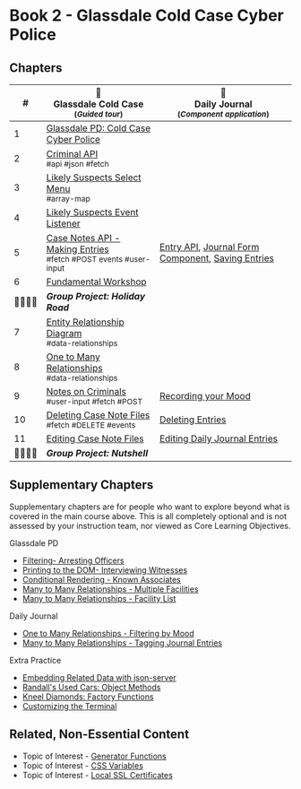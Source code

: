 # Book 2 - Glassdale Cold Case Cyber Police

## Chapters

| #  | 🚓 <br/> Glassdale Cold Case <br/> <sub>(_Guided tour_)</sub> | 📔 <br/> Daily Journal <br/> <sub>(_Component application_)</sub> |
|--|--|--|
| 1 | [Glassdale PD: Cold Case Cyber Police](./chapters/GLASSDALE_PD_INTRO.md) |  |  | [Application Requirements & Layout](./chapters/TF_STRUCTURE_LAYOUT.md) |
| 2 | [Criminal API](./chapters/GLASSDALE_CRIMINAL_API.md) <br/> <sub style="font-size:0.85rem;">#api #json #fetch</sub> |  |  |  |
| 3 | [Likely Suspects Select Menu](./chapters/GLASSDALE_CRIMINAL_HISTORY.md) <br/> <sub style="font-size:0.85rem;">#array-map</sub> |  |
| 4 | [Likely Suspects Event Listener](./chapters/GLASSDALE_EVENT_HUB.md)
| 5 | [Case Notes API - Making Entries](./chapters/GLASSDALE_NOTES_API.md) <br/> <sub style="font-size:0.85rem;">#fetch #POST events #user-input</sub> | [Entry API](./chapters/DAILY_JOURNAL_FETCHING.md),  [Journal Form Component](./chapters/DAILY_JOURNAL_FORM_COMPONENT.md), [Saving Entries](./chapters/DAILY_JOURNAL_SAVING_ENTRIES.md) |
| 6 | [Fundamental Workshop](./chapters/EVENTS_WORKSHOP.md) |  |
| 👨‍👨‍👦‍👦 | **_Group Project: Holiday Road_** |  |  |  |
| 7 | [Entity Relationship Diagram](./chapters/ERD.md) <br/> <sub style="font-size:0.85rem;">#data-relationships</sub> |  |  |
| 8 | [One to Many Relationships](./chapters/ONE_MANY.md) <br/> <sub style="font-size:0.85rem;">#data-relationships</sub> |  |  |
| 9 | [Notes on Criminals](./chapters/GLASSDALE_CRIMINAL_NOTES.md) <br/> <sub style="font-size:0.85rem;">#user-input #fetch #POST</sub> | [Recording your Mood](./chapters/DAILY_JOURNAL_MOOD.md) |  |  |
| 10 | [Deleting Case Note Files](./chapters/GLASSDALE_DELETE_NOTES.md) <br/> <sub style="font-size:0.85rem;">#fetch #DELETE #events</sub> | [Deleting Entries](./chapters/DAILY_JOURNAL_DELETING_ENTRIES.md) |   |
| 11 | [Editing Case Note Files](./chapters/GLASSDALE_EDIT_NOTES.md)  | [Editing Daily Journal Entries](./chapters/DAILY_JOURNAL_EDITING_ENTRIES.md)
| 👨‍👨‍👦‍👦 | **_Group Project: Nutshell_** |  |  |  |

## Supplementary Chapters

Supplementary chapters are for people who want to explore  beyond what is covered in the main course above. This is all completely optional and is not assessed by your instruction team, nor viewed as Core Learning Objectives.


Glassdale PD
* [Filtering- Arresting Officers](./chapters/GLASSDALE_ARRESTING_OFFICERS.md)
* [Printing to the DOM- Interviewing Witnesses](./chapters/GLASSDALE_WITNESSES.md)
* [Conditional Rendering - Known Associates](./chapters/GLASSDALE_ALIBI.md)
* [Many to Many Relationships - Multiple Facilities](./chapters/GLASSDALE_CRIMINAL_FACILITIES.md)
* [Many to Many Relationships - Facility List](./chapters/GLASSDALE_FACILITY_LIST.md)


Daily Journal
* [One to Many Relationships - Filtering by Mood](./chapters/DAILY_JOURNAL_FILTERING_MOOD.md)
* [Many to Many Relationships - Tagging Journal Entries](./chapters/DAILY_JOURNAL_TAGS.md)

Extra Practice
* [Embedding Related Data with json-server](./chapters/JS_JSON_SERVER_RELATIONSHIPS.md)
* [Randall's Used Cars: Object Methods](./chapters/JS_OBJECT_METHODS.md)
* [Kneel Diamonds: Factory Functions](./chapters/JS_FACTORY_FUNCTION.md)
* [Customizing the Terminal](./chapters/CLI_PERSONALIZATION.md)


## Related, Non-Essential Content

* Topic of Interest - [Generator Functions](./chapters/JS_GENERATOR_FUNCTION.md)
* Topic of Interest - [CSS Variables](./chapters/CSS_VARIABLES.md)
* Topic of Interest - [Local SSL Certificates](./chapters/LOCAL_CERTS.md)
